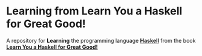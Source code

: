 # Learning from Learn You a Haskell for Great Good!

A repository for __Learning__ the programming language [__Haskell__](http://www.haskell.org/) from the book [__Learn You a Haskell for Great Good!__](http://learnyouahaskell.com/)

